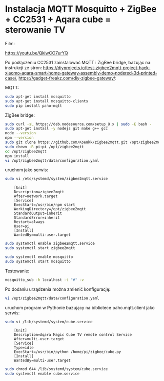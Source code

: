 # Instalacja MQTT Mosquitto + ZigBee + CC2531 + Aqara cube = sterowanie TV

Film:

https://youtu.be/QkiwCO7urYQ



Po podłączeniu CC2531 zainstalować MQTT i ZigBee bridge, bazując na instrukcji ze stron: https://diyprojects.io/test-zigbee2mqtt-project-hack-xiaomo-aqara-smart-home-gateway-assembly-demo-nodered-3d-printed-case/, https://gadget-freakz.com/diy-zigbee-gateway/:

MQTT:

```sh
sudo apt-get install mosquitto
sudo apt-get install mosquitto-clients
sudo pip install paho-mqtt
```

ZigBee bridge:

```sh
sudo curl -sL https://deb.nodesource.com/setup_8.x | sudo -E bash - 
sudo apt-get install -y nodejs git make g++ gcc
node --version
npm --version
sudo git clone https://github.com/Koenkk/zigbee2mqtt.git /opt/zigbee2mqtt
sudo chown -R pi:pi /opt/zigbee2mqtt
cd /opt/zigbee2mqtt
npm install
vi /opt/zigbee2mqtt/data/configuration.yaml
```

uruchom jako serwis:

```sh
sudo vi /etc/systemd/system/zigbee2mqtt.service
``` 

```
    [Unit]
    Description=zigbee2mqtt
    After=network.target
    [Service]
    ExecStart=/usr/bin/npm start
    WorkingDirectory=/opt/zigbee2mqtt
    StandardOutput=inherit
    StandardError=inherit
    Restart=always
    User=pi
    [Install]
    WantedBy=multi-user.target
```

```sh
sudo systemctl enable zigbee2mqtt.service
sudo systemctl start zigbee2mqtt

sudo systemctl enable mosquitto
sudo systemctl start mosquitto
```

Testowanie:

```sh
mosquitto_sub -h localhost -t "#" -v
```

Po dodaniu urządzenia można zmienić konfigurację:

```sh
vi /opt/zigbee2mqtt/data/configuration.yaml
```

uruchom program w Pythonie bazujący na bibliotece paho.mqtt.client jako serwis:

```sh
sudo vi /lib/systemd/system/cube.service
```

```
    [Unit]
    Description=Aqara Magic Cube TV remote control Service
    After=multi-user.target
    [Service]
    Type=idle
    ExecStart=/usr/bin/python /home/pi/zigbee/cube.py
    [Install]
    WantedBy=multi-user.target
```

```sh
sudo chmod 644 /lib/systemd/system/cube.service
sudo systemctl enable cube.service
```
